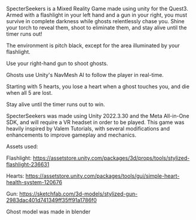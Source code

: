 SpecterSeekers is a Mixed Reality Game made using unity for the Quest3. Armed with a flashlight in your left hand and a gun in your right, you must survive in complete darkness while ghosts relentlessly chase you. Shine your torch to reveal them, shoot to eliminate them, and stay alive until the timer runs out!


The environment is pitch black, except for the area illuminated by your flashlight.

Use your right-hand gun to shoot ghosts.

Ghosts use Unity's NavMesh AI to follow the player in real-time.

Starting with 5 hearts, you lose a heart when a ghost touches you, and die when all 5 are lost.

Stay alive until the timer runs out to win.


SpecterSeekers was made using Unity 2022.3.30 and the Meta All-in-One SDK, and will require a VR headset in order to be played.
This game was heavily inspired by Valem Tutorials, with several modifications and enhancements to improve gameplay and mechanics.

Assets used:

Flashlight: https://assetstore.unity.com/packages/3d/props/tools/stylized-flashlight-236631

Hearts: https://assetstore.unity.com/packages/tools/gui/simple-heart-health-system-120676

Gun: https://sketchfab.com/3d-models/stylized-gun-2983dac401d741349ff35ff91a1786f0

Ghost model was made in blender
